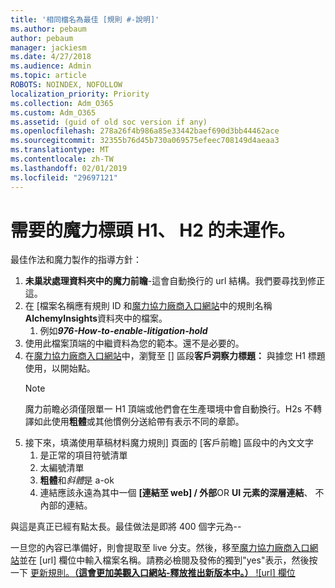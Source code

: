 ```yaml
---
title: '相同檔名為最佳 [規則 #-說明]'
ms.author: pebaum
author: pebaum
manager: jackiesm
ms.date: 4/27/2018
ms.audience: Admin
ms.topic: article
ROBOTS: NOINDEX, NOFOLLOW
localization_priority: Priority
ms.collection: Adm_O365
ms.custom: Adm_O365
ms.assetid: (guid of old soc version if any)
ms.openlocfilehash: 278a26f4b986a85e33442baef690d3bb44462ace
ms.sourcegitcommit: 32355b76d45b730a069575efeec708149d4aeaa3
ms.translationtype: MT
ms.contentlocale: zh-TW
ms.lasthandoff: 02/01/2019
ms.locfileid: "29697121"
---
```

# <a name="required-alchemy-header-h1-h2s-dont-work"></a>需要的魔力標頭 H1、 H2 的未運作。
最佳作法和魔力製作的指導方針：

1. **未巢狀處理資料夾中的魔力前瞻**-這會自動換行的 url 結構。我們要尋找到修正這。
1. 在 [檔案名稱應有規則 ID 和[魔力協力廠商入口網站](https://alchemyportal.azurewebsites.net)中的規則名稱**AlchemyInsights**資料夾中的檔案。
    1. 例如***976-How-to-enable-litigation-hold***
1. 使用此檔案頂端的中繼資料為您的範本。還不是必要的。
1. 在[魔力協力廠商入口網站](https://alchemyportal.azurewebsites.net)中，瀏覽至 [] 區段**客戶洞察力標題：** 與據您 H1 標題使用，以開始點。 
    > [!NOTE]
    > 魔力前瞻必須僅限單一 H1 頂端或他們會在生產環境中會自動換行。H2s 不轉譯如此使用**粗體**或其他慣例分送給帶有表示不同的章節。
1. 接下來，填滿使用草稿材料魔力規則] 頁面的 [客戶前瞻] 區段中的內文文字
    1. 是正常的項目符號清單
    1. 太編號清單
    1. **粗體**和*斜體*是 a-ok
    1. 連結應該永遠為其中一個 **[連結至 web] / 外部**OR **UI 元素的深層連結**、 不內部的連結。

與這是真正已經有點太長。最佳做法是即將 400 個字元為--

一旦您的內容已準備好，則會提取至 live 分支。然後，移至[魔力協力廠商入口網站](https://alchemyportal.azurewebsites.net)並在 [url] 欄位中輸入檔案名稱。請務必檢閱及發佈的獨到"yes"表示，然後按一下 [更新規則。**（這會更加美觀入口網站-釋放推出新版本中。）**
 ![url] 欄位](media/for-content-team.PNG)

